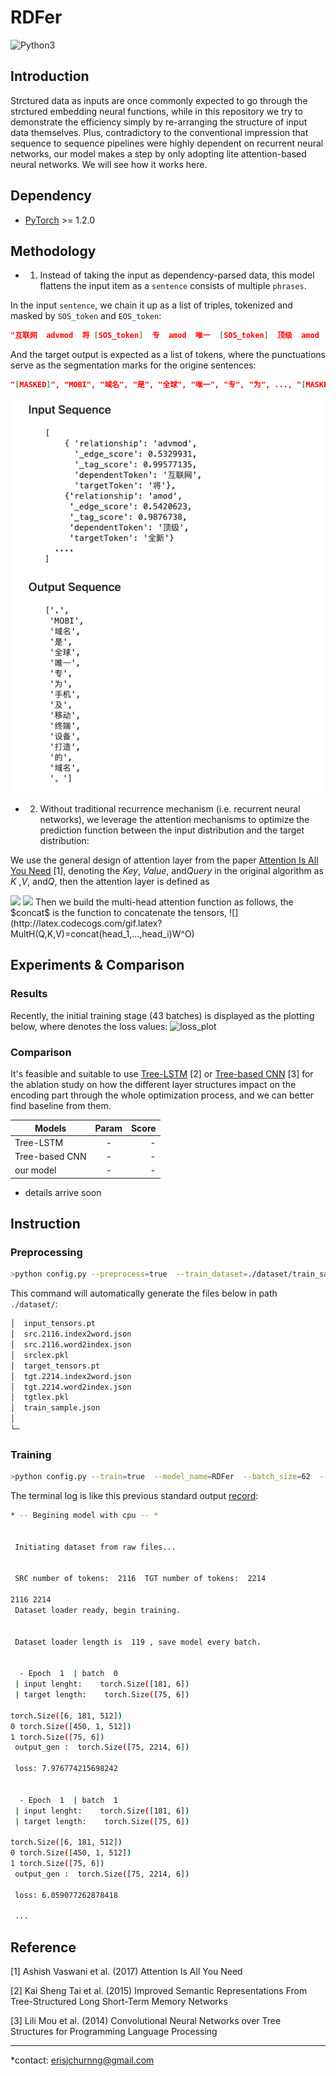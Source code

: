 <!-- Stuart -->

# RDFer

![Python3](https://img.shields.io/badge/Python-3-blue.svg?style=flat)

## Introduction

Strctured data as inputs are once commonly expected to go through the strctured embedding neural functions, while in this repository we try to demonstrate the efficiency simply by re-arranging the structure of input data themselves. Plus, contradictory to the conventional impression that sequence to sequence pipelines were highly dependent on recurrent neural networks, our model makes a step by only adopting lite attention-based neural networks. We will see how it works here.

## Dependency

- [PyTorch](https://github.com/pytorch/pytorch) >=  1.2.0

## Methodology

* 1. Instead of taking the input as dependency-parsed data, this model flattens the input item as a `sentence` consists of multiple `phrases`. 

In the input `sentence`, we chain it up as a list of triples, tokenized and masked by `SOS_token` and `EOS_token`:

```json
"互联网  advmod  将 [SOS_token]  专  amod  唯一  [SOS_token]  顶级  amod  全新 [SOS_token]  ...  为  top  专  [EOS_token]"
```

And the target output is expected as a list of tokens, where the punctuations serve as the segmentation marks for the origine sentences:

```json
"[MASKED]", "MOBI", "域名", "是", "全球", "唯一", "专", "为", ..., "[MASKED]", "是", "为", "ICANN", "批准", "的", "全新", "国际", "顶级", "域名", "[MASKED]", "其", "致力", "于", "将", ..., "移动设备", "上", "[MASKED]"
```

![dataset](./dataset.png)

* 2. Without traditional recurrence mechanism (i.e. recurrent neural networks), we leverage the attention mechanisms to optimize the prediction function between the input distribution and the target distribution:

We use the general design of attention layer from the paper [Attention Is All You Need](https://arxiv.org/abs/1706.03762) [1], denoting the $Key$, $Value$, and$Query$ in the original algorithm 
as $K$ ,$V$, and$Q$, then the attention layer is defined as 

<img src="http://latex.codecogs.com/gif.latex?Attn(Q,K,V)=softmax(\frac{QK^T}{\sqrt{d_k}})V "/>

<img src="http://latex.codecogs.com/gif.latex?head_i=Attn(QW_i^Q,KW_i^K,VW_i^V)">
Then we build the multi-head attention function as follows, the $concat$ is the function to concatenate the tensors,
![](http://latex.codecogs.com/gif.latex?MultH(Q,K,V)=concat(head_1,...,head_i)W^O)


## Experiments & Comparison

### Results

Recently, the initial training stage (43 batches) is displayed as the plotting below, where denotes the loss values:
![loss_plot](./dataset/model/RDFer/2020_03_25_13_07_03.png)

### Comparison 

It's feasible and suitable to use [Tree-LSTM](https://arxiv.org/abs/1503.00075) [2] or [Tree-based CNN](https://arxiv.org/abs/1409.5718) [3] for the ablation study on how the different layer structures impact on the encoding part through the whole optimization process, and we can better find baseline from them.

| Models   |      Param      |  Score |
|----------|:-------------:|------:|
| Tree-LSTM |  - | - |
| Tree-based CNN |    -   |   - |
| our model | - |    - |
* details arrive soon


## Instruction 

### Preprocessing

```bash
>python config.py --preprocess=true  --train_dataset=./dataset/train_sample.json  --save_dataset=./dataset/train_sample.pt
```

This command will automatically generate the files below in path `./dataset/`:

```bash
│  input_tensors.pt
│  src.2116.index2word.json
│  src.2116.word2index.json
│  srclex.pkl
│  target_tensors.pt
│  tgt.2214.index2word.json
│  tgt.2214.word2index.json
│  tgtlex.pkl
│  train_sample.json
│
└─ 
```

### Training

```bash
>python config.py --train=true  --model_name=RDFer  --batch_size=62  --num_iter=100  --learning_rate=0.01  
```

The terminal log is like this previous standard output [record](./log.txt):

```bash
* -- Begining model with cpu -- *


 Initiating dataset from raw files... 


 SRC number of tokens:  2116  TGT number of tokens:  2214  

2116 2214
 Dataset loader ready, begin training. 


 Dataset loader length is  119 , save model every batch. 


  - Epoch  1  | batch  0 
 | input lenght:    torch.Size([181, 6]) 
 | target length:    torch.Size([75, 6])  

torch.Size([6, 181, 512])
0 torch.Size([450, 1, 512])
1 torch.Size([75, 6])
 output_gen :  torch.Size([75, 2214, 6])  

 loss: 7.976774215698242


  - Epoch  1  | batch  1 
 | input lenght:    torch.Size([181, 6]) 
 | target length:    torch.Size([75, 6])  

torch.Size([6, 181, 512])
0 torch.Size([450, 1, 512])
1 torch.Size([75, 6])
 output_gen :  torch.Size([75, 2214, 6])  

 loss: 6.059077262878418

 ...
```

## Reference 

[1] Ashish Vaswani et al. (2017) Attention Is All You Need 

[2] Kai Sheng Tai et al. (2015) Improved Semantic Representations From Tree-Structured Long Short-Term Memory Networks

[3] Lili Mou et al. (2014) Convolutional Neural Networks over Tree Structures for Programming Language Processing 

---------------------------

 *contact: erisjchurnng@gmail.com 
